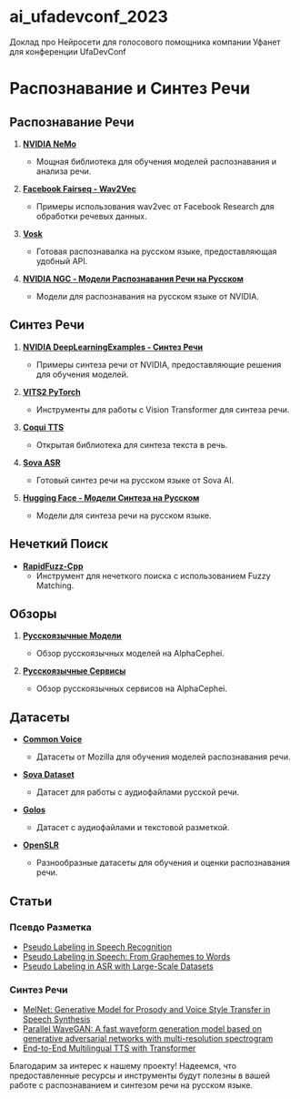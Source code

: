 # ai_ufadevconf_2023
Доклад про Нейросети для голосового помощника компании Уфанет для конференции UfaDevConf

# Распознавание и Синтез Речи

## Распознавание Речи

1. **[NVIDIA NeMo](https://github.com/NVIDIA/NeMo)**
   - Мощная библиотека для обучения моделей распознавания и анализа речи.

2. **[Facebook Fairseq - Wav2Vec](https://github.com/facebookresearch/fairseq/tree/main/examples/wav2vec)**
   - Примеры использования wav2vec от Facebook Research для обработки речевых данных.

3. **[Vosk](https://alphacephei.com/vosk/)**
   - Готовая распознавалка на русском языке, предоставляющая удобный API.

4. **[NVIDIA NGC - Модели Распознавания Речи на Русском](https://catalog.ngc.nvidia.com/orgs/nvidia/teams/nemo/models/stt_ru_conformer_ctc_large)**
   - Модели для распознавания на русском языке от NVIDIA.

## Синтез Речи

1. **[NVIDIA DeepLearningExamples - Синтез Речи](https://github.com/NVIDIA/DeepLearningExamples/tree/master/PyTorch/SpeechSynthesis)**
   - Примеры синтеза речи от NVIDIA, предоставляющие решения для обучения моделей.

2. **[VITS2 PyTorch](https://github.com/p0p4k/vits2_pytorch)**
   - Инструменты для работы с Vision Transformer для синтеза речи.

3. **[Coqui TTS](https://github.com/coqui-ai/TTS)**
   - Открытая библиотека для синтеза текста в речь.

4. **[Sova ASR](https://github.com/sovaai/sova-asr/tree/master)**
   - Готовый синтез речи на русском языке от Sova AI.

5. **[Hugging Face - Модели Синтеза на Русском](https://huggingface.co/spaces/TeraTTS/TTS)**
   - Модели для синтеза речи на русском языке.

## Нечеткий Поиск

- **[RapidFuzz-Cpp](https://github.com/maxbachmann/rapidfuzz-cpp)**
  - Инструмент для нечеткого поиска с использованием Fuzzy Matching.

## Обзоры

1. **[Русскоязычные Модели](https://alphacephei.com/nsh/2023/01/22/russian-models.html)**
   - Обзор русскоязычных моделей на AlphaCephei.

2. **[Русскоязычные Сервисы](https://alphacephei.com/nsh/2023/09/17/russian-services.html)**
   - Обзор русскоязычных сервисов на AlphaCephei.

## Датасеты

- **[Common Voice](https://commonvoice.allizom.org/ru/datasets)**
  - Датасеты от Mozilla для обучения моделей распознавания речи.

- **[Sova Dataset](https://github.com/sovaai/sova-dataset)**
  - Датасет для работы с аудиофайлами русской речи.

- **[Golos](https://github.com/salute-developers/golos)**
  - Датасет с аудиофайлами и текстовой разметкой.

- **[OpenSLR](https://www.openslr.org/96/)**
  - Разнообразные датасеты для обучения и оценки распознавания речи.

## Статьи

### Псевдо Разметка
- [Pseudo Labeling in Speech Recognition](https://arxiv.org/abs/2005.09267)
- [Pseudo Labeling in Speech: From Graphemes to Words](https://arxiv.org/abs/2010.11524)
- [Pseudo Labeling in ASR with Large-Scale Datasets](https://arxiv.org/abs/2104.01027v2)

### Синтез Речи
- [MelNet: Generative Model for Prosody and Voice Style Transfer in Speech Synthesis](https://arxiv.org/abs/2006.06873)
- [Parallel WaveGAN: A fast waveform generation model based on generative adversarial networks with multi-resolution spectrogram](https://arxiv.org/abs/2010.05646)
- [End-to-End Multilingual TTS with Transformer](https://arxiv.org/pdf/2210.06370.pdf)

Благодарим за интерес к нашему проекту! Надеемся, что предоставленные ресурсы и инструменты будут полезны в вашей работе с распознаванием и синтезом речи на русском языке.

